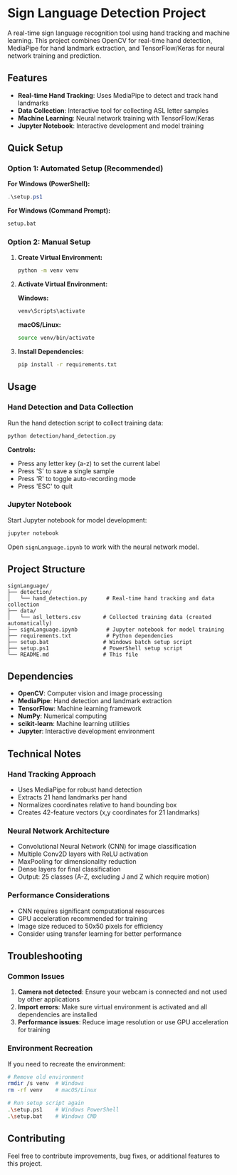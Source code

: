 # Sign Language Detection Project

A real-time sign language recognition tool using hand tracking and machine learning. This project combines OpenCV for real-time hand detection, MediaPipe for hand landmark extraction, and TensorFlow/Keras for neural network training and prediction.

## Features

- **Real-time Hand Tracking**: Uses MediaPipe to detect and track hand landmarks
- **Data Collection**: Interactive tool for collecting ASL letter samples
- **Machine Learning**: Neural network training with TensorFlow/Keras
- **Jupyter Notebook**: Interactive development and model training

## Quick Setup

### Option 1: Automated Setup (Recommended)

**For Windows (PowerShell):**
```powershell
.\setup.ps1
```

**For Windows (Command Prompt):**
```cmd
setup.bat
```

### Option 2: Manual Setup

1. **Create Virtual Environment:**
   ```bash
   python -m venv venv
   ```

2. **Activate Virtual Environment:**
   
   **Windows:**
   ```cmd
   venv\Scripts\activate
   ```
   
   **macOS/Linux:**
   ```bash
   source venv/bin/activate
   ```

3. **Install Dependencies:**
   ```bash
   pip install -r requirements.txt
   ```

## Usage

### Hand Detection and Data Collection

Run the hand detection script to collect training data:

```bash
python detection/hand_detection.py
```

**Controls:**
- Press any letter key (a-z) to set the current label
- Press 'S' to save a single sample
- Press 'R' to toggle auto-recording mode
- Press 'ESC' to quit

### Jupyter Notebook

Start Jupyter notebook for model development:

```bash
jupyter notebook
```

Open `signLanguage.ipynb` to work with the neural network model.

## Project Structure

```
signLanguage/
├── detection/
│   └── hand_detection.py      # Real-time hand tracking and data collection
├── data/
│   └── asl_letters.csv       # Collected training data (created automatically)
├── signLanguage.ipynb         # Jupyter notebook for model training
├── requirements.txt           # Python dependencies
├── setup.bat                 # Windows batch setup script
├── setup.ps1                 # PowerShell setup script
└── README.md                 # This file
```

## Dependencies

- **OpenCV**: Computer vision and image processing
- **MediaPipe**: Hand detection and landmark extraction
- **TensorFlow**: Machine learning framework
- **NumPy**: Numerical computing
- **scikit-learn**: Machine learning utilities
- **Jupyter**: Interactive development environment

## Technical Notes

### Hand Tracking Approach
- Uses MediaPipe for robust hand detection
- Extracts 21 hand landmarks per hand
- Normalizes coordinates relative to hand bounding box
- Creates 42-feature vectors (x,y coordinates for 21 landmarks)

### Neural Network Architecture
- Convolutional Neural Network (CNN) for image classification
- Multiple Conv2D layers with ReLU activation
- MaxPooling for dimensionality reduction
- Dense layers for final classification
- Output: 25 classes (A-Z, excluding J and Z which require motion)

### Performance Considerations
- CNN requires significant computational resources
- GPU acceleration recommended for training
- Image size reduced to 50x50 pixels for efficiency
- Consider using transfer learning for better performance

## Troubleshooting

### Common Issues

1. **Camera not detected**: Ensure your webcam is connected and not used by other applications
2. **Import errors**: Make sure virtual environment is activated and all dependencies are installed
3. **Performance issues**: Reduce image resolution or use GPU acceleration for training

### Environment Recreation

If you need to recreate the environment:

```bash
# Remove old environment
rmdir /s venv  # Windows
rm -rf venv    # macOS/Linux

# Run setup script again
.\setup.ps1    # Windows PowerShell
.\setup.bat    # Windows CMD
```

## Contributing

Feel free to contribute improvements, bug fixes, or additional features to this project.
